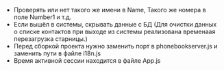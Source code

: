 -  Проверять или нет такого же имени в Name, Такого же номера в поле Number1 и т.д.
-  Если вышёл в системы, скрывать данные с БД (Для очистки данных о списке контактов при выходе из системы реализована временаая перезагрузка старницы.)
-  Перед сборкой проекта нужно заменить порт в phonebookserver.js и заменить пути в файле i18n.js
-  Время активной сессии находится в файле App.js
